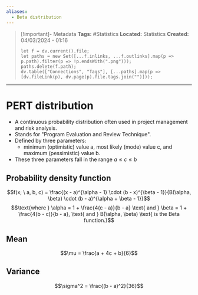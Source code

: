 ```yaml
---
aliases:
  - Beta distribution
---
```


> [!important]- Metadata
> **Tags:** #Statistics 
> **Located:** Statistics
> **Created:** 04/03/2024 - 01:16
> ```dataviewjs
> let f = dv.current().file;
> let paths = new Set([...f.inlinks, ...f.outlinks].map(p => p.path).filter(p => !p.endsWith(".png")));
> paths.delete(f.path);
> dv.table(["Connections", "Tags"], [...paths].map(p => [dv.fileLink(p), dv.page(p).file.tags.join("")]));
> ```

___
# PERT distribution
- A continuous probability distribution often used in project management and risk analysis.
- Stands for "Program Evaluation and Review Technique".
- Defined by three parameters:
    - minimum (optimistic) value a, most likely (mode) value c, and  maximum (pessimistic) value b.
- These three parameters fall in the range $a\leq{c}\leq{b}$


## Probability density function
$$f(x; \ a, b, c) = \frac{(x - a)^{\alpha - 1} \cdot (b - x)^{\beta - 1}}{B(\alpha, \beta) \cdot (b - a)^{\alpha + \beta - 1}}$$
$$\text{where } \alpha = 1 + \frac{4(c - a)}{b - a} \text{ and } \beta = 1 + \frac{4(b - c)}{b - a}, \text{ and } B(\alpha, \beta) \text{ is the Beta function.}$$
## Mean
$$\mu = \frac{a + 4c + b}{6}$$
## Variance
$$\sigma^2 = \frac{(b - a)^2}{36}$$